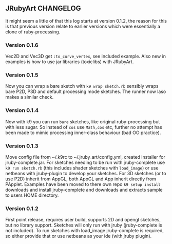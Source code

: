 ## JRubyArt CHANGELOG

It might seem a little of that this log starts at version 0.1.2, the reason for this is that previous version relate to earlier versions which were essentially a clone of ruby-processing.

### Version 0.1.6

Vec2D and Vec3D get `:to_curve_vertex`, see included example. Also new in examples is how to use jar libraries (toxiclibs) with JRubyArt.

### Version 0.1.5

Now you can wrap a bare sketch with `k9 wrap sketch.rb` sensibly wraps bare P2D, P3D and default processing mode sketches.  The runner now laso makes a similar check.

### Version 0.1.4

Now with k9 you can run `bare` sketches, like original ruby-processing but with less sugar. So instead of `cos` use `Math,cos` etc, further no attempt has been made to mimic processing inner-class behaviour (bad OO practice). 


### Version 0.1.3

Move config file from ~/.k9rc to ~/.jruby_art/config.yml, created installer for jruby-complete.jar.  For sketches needing to be run with jruby-complete use `k9 run sketch.rb` (this includes shader sketches with `load_image`) or use netbeans with jruby-plugin to develop your sketches. For 3D sketches (or to use P2D) inherit from AppGL, both AppGL and App inherit directly from PApplet. Examples have been moved to there own repo `k9 setup install` downloads and install jruby-complete and downloads and extracts sample to users HOME directory.


### Version 0.1.2

First point release, requires user build, supports 2D and opengl sketches, but no library support. Sketches will only run with jruby (jruby-complete is not included). To run sketches with load_image jruby-complete is required, so either provide that or use netbeans as your ide (with jruby plugin).
